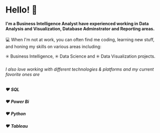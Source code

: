# Hello! 👋

#### I'm a Business Intelligence Analyst have experienced working in Data Analysis and Visualization, Database Adminstrator and Reporting areas.

💻 When I'm not at work, you can often find me coding, learning new stuff, and honing my skills on various areas including:

✳️ Business Intelligence, ✳️ Data Science and ✳️ Data Visualization projects.

###### I also love working with different technologies & platforms and my current favorite ones are

##### ❤️ SQL 
##### ❤️ Power Bi
##### ❤️ Python
##### ❤️ Tableau
